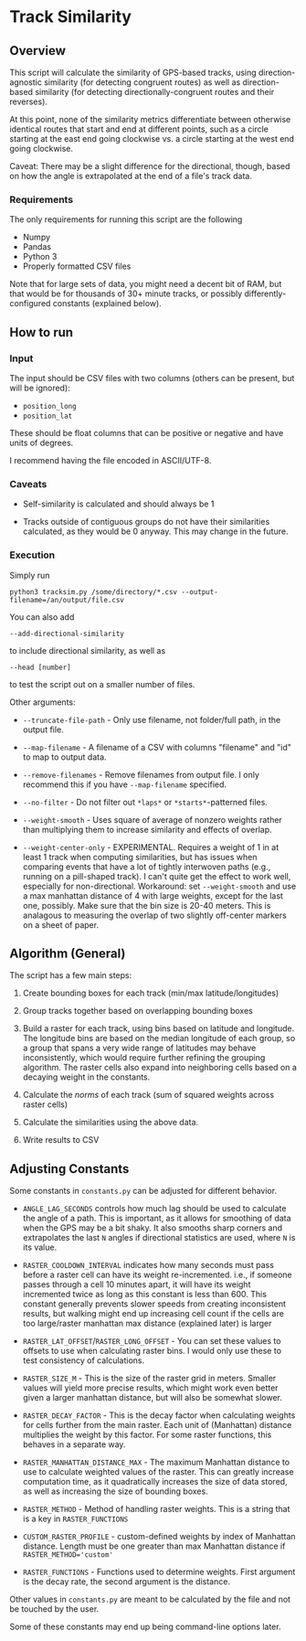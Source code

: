# Track Similarity

## Overview

This script will calculate the similarity of GPS-based tracks, using direction-agnostic similarity (for detecting congruent routes) as well as direction-based similarity (for detecting directionally-congruent routes and their reverses).

At this point, none of the similarity metrics differentiate between otherwise identical routes that start and end at different points, such as a circle starting at the east end going clockwise vs. a circle starting at the west end going clockwise.

Caveat: There may be a slight difference for the directional, though, based on how the angle is extrapolated at the end of a file's track data.

### Requirements

The only requirements for running this script are the following

* Numpy
* Pandas
* Python 3
* Properly formatted CSV files

Note that for large sets of data, you might need a decent bit of RAM, but that would be for thousands of 30+ minute tracks, or possibly differently-configured constants (explained below).

## How to run

### Input

The input should be CSV files with two columns (others can be present, but will be ignored):

* `position_long`
* `position_lat`

These should be float columns that can be positive or negative and have units of degrees.

I recommend having the file encoded in ASCII/UTF-8.

### Caveats

* Self-similarity is calculated and should always be 1

* Tracks outside of contiguous groups do not have their similarities calculated, as they would be 0 anyway. This may change in the future.

### Execution

Simply run

    python3 tracksim.py /some/directory/*.csv --output-filename=/an/output/file.csv

You can also add

    --add-directional-similarity

to include directional similarity, as well as

    --head [number]

to test the script out on a smaller number of files.

Other arguments:

* `--truncate-file-path` - Only use filename, not folder/full path, in the output file.

* `--map-filename` - A filename of a CSV with columns "filename" and "id" to map to output data.

* `--remove-filenames` - Remove filenames from output file. I only recommend this if you have `--map-filename` specified.

* `--no-filter` - Do not filter out `*laps*` or `*starts*`-patterned files. 

* `--weight-smooth` - Uses square of average of nonzero weights rather than multiplying them to increase similarity and effects of overlap.

* `--weight-center-only` - EXPERIMENTAL. Requires a weight of 1 in at least 1 track when computing similarities, but has issues when comparing events that have a lot of tightly interwoven paths (e.g., running on a pill-shaped track). I can't quite get the effect to work well, especially for non-directional. Workaround: set `--weight-smooth` and use a max manhattan distance of 4 with large weights, except for the last one, possibly. Make sure that the bin size is 20-40 meters. This is analagous to measuring the overlap of two slightly off-center markers on a sheet of paper.

## Algorithm (General)

The script has a few main steps:

1. Create bounding boxes for each track (min/max latitude/longitudes)

2. Group tracks together based on overlapping bounding boxes

3. Build a raster for each track, using bins based on latitude and longitude. The longitude bins are based on the median longitude of each group, so a group that spans a very wide range of latitudes may behave inconsistently, which would require further refining the grouping algorithm. The raster cells also expand into neighboring cells based on a decaying weight in the constants.

4. Calculate the *norms* of each track (sum of squared weights across raster cells)

5. Calculate the similarities using the above data.

6. Write results to CSV


## Adjusting Constants

Some constants in `constants.py` can be adjusted for different behavior.

* `ANGLE_LAG_SECONDS` controls how much lag should be used to calculate the angle of a path. This is important, as it allows for smoothing of data when the GPS may be a bit shaky. It also smooths sharp corners and extrapolates the last `N` angles if directional statistics are used, where `N` is its value.

* `RASTER_COOLDOWN_INTERVAL` indicates how many seconds must pass before a raster cell can have its weight re-incremented. i.e., if someone passes through a cell 10 minutes apart, it will have its weight incremented twice as long as this constant is less than 600. This constant generally prevents slower speeds from creating inconsistent results, but walking might end up increasing cell count if the cells are too large/raster manhattan max distance (explained later) is larger

* `RASTER_LAT_OFFSET`/`RASTER_LONG_OFFSET` - You can set these values to offsets to use when calculating raster bins. I would only use these to test consistency of calculations.

* `RASTER_SIZE_M` - This is the size of the raster grid in meters. Smaller values will yield more precise results, which might work even better given a larger manhattan distance, but will also be somewhat slower.

* `RASTER_DECAY_FACTOR` - This is the decay factor when calculating weights for cells further from the main raster. Each unit of (Manhattan) distance multiplies the weight by this factor. For some raster functions, this behaves in a separate way.

* `RASTER_MANHATTAN_DISTANCE_MAX` - The maximum Manhattan distance to use to calculate weighted values of the raster. This can greatly increase computation time, as it quadratically increases the size of data stored, as well as increasing the size of bounding boxes.

* `RASTER_METHOD` - Method of handling raster weights. This is a string that is a key in `RASTER_FUNCTIONS`

* `CUSTOM_RASTER_PROFILE` - custom-defined weights by index of Manhattan distance. Length must be one greater than max Manhattan distance if `RASTER_METHOD='custom'`

* `RASTER_FUNCTIONS` - Functions used to determine weights. First argument is the decay rate, the second argument is the distance.

Other values in `constants.py` are meant to be calculated by the file and not be touched by the user.

Some of these constants may end up being command-line options later.